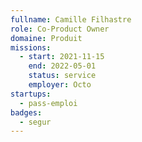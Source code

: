 ```yaml
---
fullname: Camille Filhastre
role: Co-Product Owner
domaine: Produit
missions:
  - start: 2021-11-15
    end: 2022-05-01
    status: service
    employer: Octo
startups:
  - pass-emploi
badges:
  - segur
---
```


